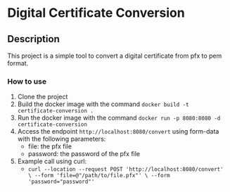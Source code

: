 # Digital Certificate Conversion

## Description
This project is a simple tool to convert a digital certificate from pfx to pem format.

### How to use
1. Clone the project
2. Build the docker image with the command `docker build -t certificate-conversion .`
3. Run the docker image with the command `docker run -p 8080:8080 -d certificate-conversion`
4. Access the endpoint `http://localhost:8080/convert` using form-data with the following parameters:
    - file: the pfx file
    - password: the password of the pfx file
5. Example call using curl:
    - `curl --location --request POST 'http://localhost:8080/convert' \
    --form 'file=@"/path/to/file.pfx"' \
    --form 'password="password"'`
